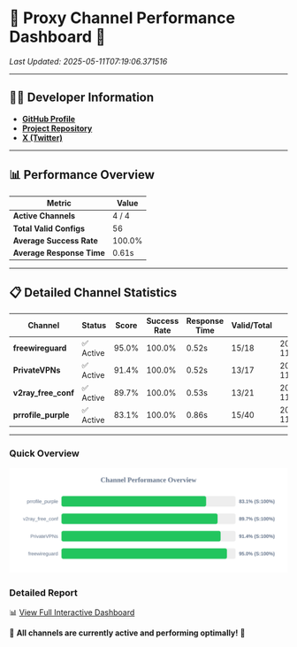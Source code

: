 # 🌟 Proxy Channel Performance Dashboard 🌟

_Last Updated: 2025-05-11T07:19:06.371516_

---

## 👩‍💻 Developer Information

- **[GitHub Profile](https://github.com/4n0nymou3)**  
- **[Project Repository](https://github.com/4n0nymou3/multi-proxy-config-fetcher)**  
- **[X (Twitter)](https://x.com/4n0nymou3)**  

---

## 📊 Performance Overview

| Metric                | Value       |
|-----------------------|-------------|
| **Active Channels**   | 4 / 4       |
| **Total Valid Configs** | 56          |
| **Average Success Rate** | 100.0%      |
| **Average Response Time** | 0.61s       |

---

## 📋 Detailed Channel Statistics

| Channel          | Status     | Score  | Success Rate | Response Time | Valid/Total | Last Success               |
|------------------|------------|--------|--------------|---------------|-------------|----------------------------|
| **freewireguard**  | ✅ Active  | 95.0%  | 100.0% | 0.52s         | 15/18       | 2025-05-11T07:19:06.369662 |
| **PrivateVPNs**  | ✅ Active  | 91.4%  | 100.0% | 0.52s         | 13/17       | 2025-05-11T07:19:05.822358 |
| **v2ray_free_conf**  | ✅ Active  | 89.7%  | 100.0% | 0.53s         | 13/21       | 2025-05-11T07:19:05.272197 |
| **prrofile_purple**  | ✅ Active  | 83.1%  | 100.0% | 0.86s         | 15/40       | 2025-05-11T07:19:04.666526 |

---

### Quick Overview
<div align="center">
  <a href="https://raw.githubusercontent.com/nullluser/NullRepo/refs/heads/main/assets/channel_stats_chart.svg">
    <img src="https://raw.githubusercontent.com/nullluser/NullRepo/refs/heads/main/assets/channel_stats_chart.svg" alt="Source Performance Statistics" width="800">
  </a>
</div>

### Detailed Report
📊 [View Full Interactive Dashboard](https://htmlpreview.github.io/?https://github.com/nullluser/NullRepo/blob/main/assets/performance_report.html)

🎉 **All channels are currently active and performing optimally!** 🎉
